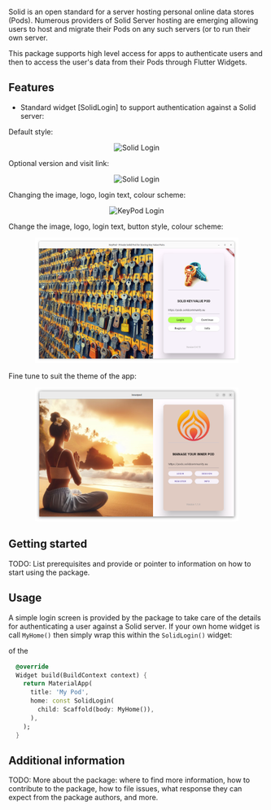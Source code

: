 <!--
This README describes the package. If you publish this package to pub.dev,
this README's contents appear on the landing page for your package.

For information about how to write a good package README, see the guide for
[writing package pages](https://dart.dev/guides/libraries/writing-package-pages).

For general information about developing packages, see the Dart guide for
[creating packages](https://dart.dev/guides/libraries/create-library-packages)
and the Flutter guide for
[developing packages and plugins](https://flutter.dev/developing-packages).
-->

Solid is an open standard for a server hosting personal online data
stores (Pods). Numerous providers of Solid Server hosting are emerging
allowing users to host and migrate their Pods on any such 
servers (or to run their own server. 

This package supports high level access for apps to
authenticate users and then to access the user's data from their
Pods through Flutter Widgets. 

## Features

+ Standard widget [SolidLogin] to support authentication against a Solid server:

Default style:

<div align="center">
	<img
	src="images/solid_login.png"
	alt="Solid Login" width="400">
</div>

Optional version and visit link:

<div align="center">
	<img
	src="images/podnotes_login.png"
	alt="Solid Login" width="400">
</div>

Changing the image, logo, login text, colour scheme:

<div align="center">
	<img
	src="images/tomy_login.png"
	alt="KeyPod Login" width="400">
</div>

Change the image, logo, login text, button style, colour scheme:

<div align="center">
	<img
	src="images/keypod_login.png"
	alt="KeyPod Login" width="400">
</div>

Fine tune to suit the theme of the app:

<div align="center">
	<img
	src="images/innerpod_login.png"
	alt="KeyPod Login" width="400">
</div>

## Getting started

TODO: List prerequisites and provide or pointer to information on how
to start using the package.

## Usage

A simple login screen is provided by the package to take care of the
details for authenticating a user against a Solid server. If your
own home widget is call `MyHome()` then simply wrap this within  the
`SolidLogin()` widget:

of the 
```dart
  @override
  Widget build(BuildContext context) {
    return MaterialApp(
      title: 'My Pod',
      home: const SolidLogin(
        child: Scaffold(body: MyHome()),
      ),
    );
  }
```

## Additional information

TODO: More about the package: where to find more information, how to
contribute to the package, how to file issues, what response they can
expect from the package authors, and more.

